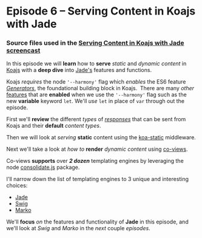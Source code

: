 # Episode 6 – Serving Content in Koajs with Jade
### Source files used in the [Serving Content in Koajs with Jade screencast](http://knowthen.com/episode-6-serving-content-in-koajs-with-jade)

In this episode we will **learn** how to **serve** _static_ and _dynamic_ _content_ in [Koajs](http://koajs.com/ "koajs") with a **deep dive** into [Jade's](http://jade-lang.com/ "Jade Templating Language") features and functions.

Koajs _requires_ the node `'--harmony'` flag which _enables_ the ES6 feature [_Generators_](http://knowthen.com/episode-2-understanding-javascript-generators/ "Episode 2 – Understanding JavaScript Generators"), the foundational building block in Koajs.  There are many _other_ [features](http://kangax.github.io/compat-table/es6/ "ES6 Features") that are **enabled** when we use the `'--harmony'` flag such as the new **variable** keyword `let`. We'll _use_ `let` in place of `var` through out the episode.

First we'll **review** the different _types_ of [_responses_](http://koajs.com/#response-body- "Koajs Response Types") that can be sent from Koajs and their **default** _content types_.

Then we will look at _serving_ **static** content using the [koa-static](https://github.com/koajs/static "koa-static") middleware.

Next we'll take a look at _how to_ **render** _dynamic content_ using [co-views](https://github.com/tj/co-views).

Co-views **supports** over **_2 dozen_** templating engines by leveraging the node [consolidate.js](https://github.com/tj/consolidate.js "consolidate.js") package.

I'll narrow down the list of templating engines to 3 unique and interesting choices:

*   [Jade](http://jade-lang.com/ "Jade Templating Language")
*   [Swig](http://paularmstrong.github.io/swig/ "Swig Templating")
*   [Marko](http://raptorjs.org/marko/try-online/ "Marko Templating")


We'll **focus** _on_ the features and functionality of **Jade** in this episode, and we'll look at _Swig_ and _Marko_ in the _next_ couple _episodes_.



